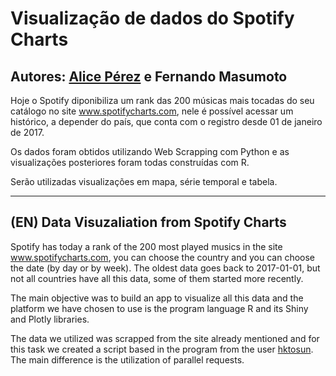 # Visualização de dados do Spotify Charts
## Autores: <a href="https://github.com/alicegp">Alice Pérez</a> e Fernando Masumoto

Hoje o Spotify diponibiliza um rank das 200 músicas mais tocadas do seu catálogo no site <a href="www.spotifycharts.com">www.spotifycharts.com</a>, nele é possível acessar um histórico, a depender do país, que conta com o registro desde 01 de janeiro de 2017.

Os dados foram obtidos utilizando Web Scrapping com Python e as visualizações posteriores foram todas construídas com R.

Serão utilizadas visualizações em mapa, série temporal e tabela.

<hr>

## (EN) Data Visuzaliation from Spotify Charts

Spotify has today a rank of the 200 most played musics in the site <a href="www.spotifycharts.com">www.spotifycharts.com</a>, you can choose the country and you can choose the date (by day or by week). The oldest data goes back to 2017-01-01, but not all countries have all this data, some of them started more recently.

The main objective was to build an app to visualize all this data and the platform we have chosen to use is the program language R and its Shiny and Plotly libraries.

The data we utilized was scrapped from the site already mentioned and for this task we created a script based in the program from the user <a href="https://gist.github.com/hktosun/d4f98488cb8f005214acd12296506f48">hktosun</a>. The main difference is the utilization of parallel requests.
